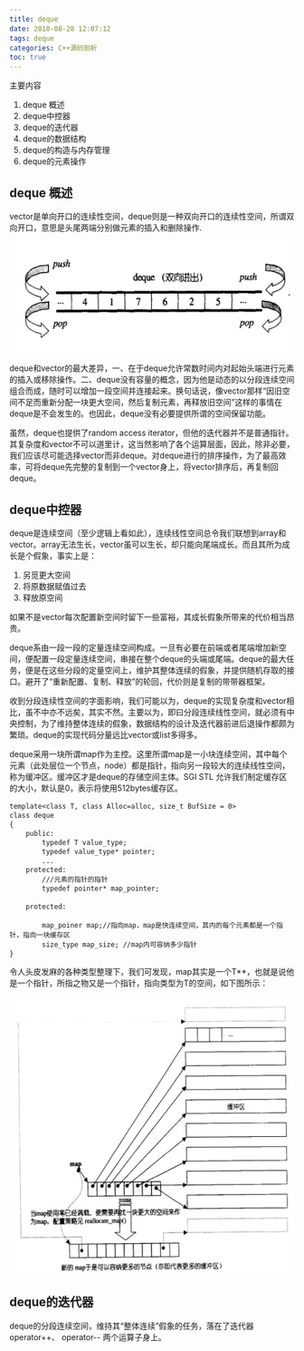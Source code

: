 ```yaml
---
title: deque
date: 2018-08-28 12:07:12
tags: deque
categories: C++源码剖析
toc: true
---
```


主要内容

1. deque 概述
2. deque中控器
3. deque的迭代器
4. deque的数据结构
5. deque的构造与内存管理
6. deque的元素操作

<!--more-->

## deque 概述

vector是单向开口的连续性空间，deque则是一种双向开口的连续性空间，所谓双向开口，意思是头尾两端分别做元素的插入和删除操作.

![deque示意](dequeImage/deque1.png)

deque和vector的最大差异，一、在于deque允许常数时间内对起始头端进行元素的插入或移除操作。二、deque没有容量的概念，因为他是动态的以分段连续空间组合而成，随时可以增加一段空间并连接起来。换句话说，像vector那样“因旧空间不足而重新分配一块更大空间，然后复制元素，再释放旧空间”这样的事情在deque是不会发生的。也因此，deque没有必要提供所谓的空间保留功能。

虽然，deque也提供了random access iterator，但他的迭代器并不是普通指针。其复杂度和vector不可以道里计，这当然影响了各个运算层面，因此，除非必要，我们应该尽可能选择vector而非deque。对deque进行的排序操作，为了最高效率，可将deque先完整的复制到一个vector身上，将vector排序后，再复制回deque。

## deque中控器

deque是连续空间（至少逻辑上看如此），连续线性空间总令我们联想到array和vector。array无法生长，vector虽可以生长，却只能向尾端成长。而且其所为成长是个假象，事实上是：

1. 另觅更大空间
2. 将原数据赋值过去
3. 释放原空间

如果不是vector每次配置新空间时留下一些富裕，其成长假象所带来的代价相当昂贵。

deque系由一段一段的定量连续空间构成。一旦有必要在前端或者尾端增加新空间，便配置一段定量连续空间，串接在整个deque的头端或尾端。deque的最大任务，便是在这些分段的定量空间上，维护其整体连续的假象，并提供随机存取的接口。避开了“重新配置、复制、释放”的轮回，代价则是复制的带带器框架。

收到分段连续性空间的字面影响，我们可能以为，deque的实现复杂度和vector相比，虽不中亦不远矣，其实不然。主要以为，即曰分段连续线性空间，就必须有中央控制，为了维持整体连续的假象，数据结构的设计及迭代器前进后退操作都颇为繁琐。deque的实现代码分量远比vector或list多得多。

deque采用一块所谓map作为主控。这里所谓map是一小块连续空间，其中每个元素（此处层位一个节点，node）都是指针，指向另一段较大的连续线性空间，称为缓冲区。缓冲区才是deque的存储空间主体。SGI STL 允许我们制定缓存区的大小，默认是0，表示将使用512bytes缓存区。

```
template<class T, class Alloc=alloc, size_t BufSize = 0>
class deque
{
	public:
		typedef T value_type;
		typedef value_type* pointer;
		...
	protected:
		///元素的指针的指针
		typedef pointer* map_pointer;
		
	protected:
	
		map_poiner map;//指向map，map是快连续空间，其内的每个元素都是一个指针，指向一块缓存区
		size_type map_size; //map内可容纳多少指针
}
```

令人头皮发麻的各种类型整理下，我们可发现，map其实是一个T**，也就是说他是一个指针，所指之物又是一个指针，指向类型为T的空间，如下图所示：

![deque的结构设计中，map和node-buffer的关系](dequeImage/deque2.png)

## deque的迭代器

deque的分段连续空间，维持其“整体连续”假象的任务，落在了迭代器operator++、 operator-- 两个运算子身上。

















































